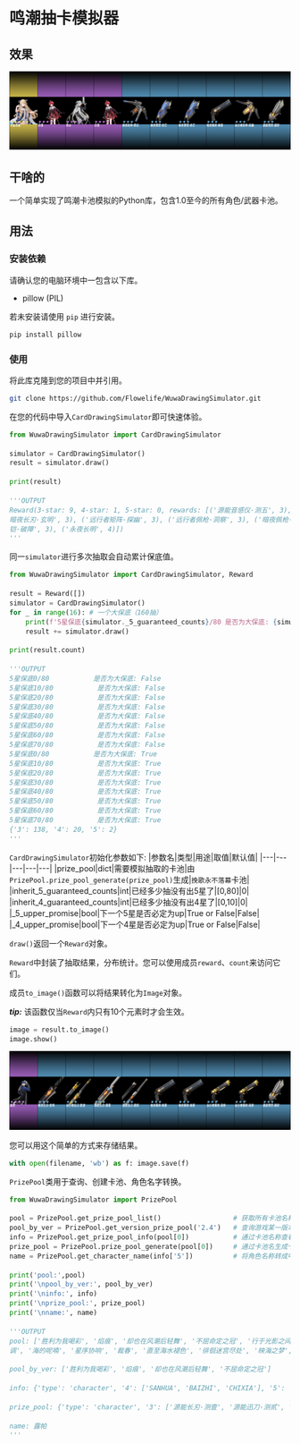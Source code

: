 # 鸣潮抽卡模拟器

## 效果
![GOLD](./docs/gold.png)

## 干啥的
一个简单实现了鸣潮卡池模拟的Python库，包含1.0至今的所有角色/武器卡池。

## 用法
### 安装依赖
请确认您的电脑环境中一包含以下库。
- pillow (PIL)

若未安装请使用 `pip` 进行安装。
```bash
pip install pillow
```

### 使用
将此库克隆到您的项目中并引用。
```bash
git clone https://github.com/Flowelife/WuwaDrawingSimulator.git
```
在您的代码中导入`CardDrawingSimulator`即可快速体验。

```python
from WuwaDrawingSimulator import CardDrawingSimulator

simulator = CardDrawingSimulator()
result = simulator.draw()

print(result)

'''OUTPUT
Reward(3-star: 9, 4-star: 1, 5-star: 0, rewards: [('源能音感仪·测五', 3), ('远行者臂铠·破障', 3), ('暗夜臂铠·夜芒', 3), ('
暗夜长刃·玄明', 3), ('远行者矩阵·探幽', 3), ('远行者佩枪·洞察', 3), ('暗夜佩枪·暗星', 3), ('暗夜矩阵·暝光', 3), ('远行者臂
铠·破障', 3), ('永夜长明', 4)])
'''
```

同一`simulator`进行多次抽取会自动累计保底值。
```python
from WuwaDrawingSimulator import CardDrawingSimulator, Reward

result = Reward([])
simulator = CardDrawingSimulator()
for _ in range(16): # 一个大保底（160抽）
    print(f'5星保底{simulator._5_guaranteed_counts}/80 是否为大保底: {simulator._5_upper_promise}')
    result += simulator.draw()

print(result.count)

'''OUTPUT
5星保底0/80           是否为大保底: False
5星保底10/80           是否为大保底: False
5星保底20/80           是否为大保底: False
5星保底30/80           是否为大保底: False
5星保底40/80           是否为大保底: False
5星保底50/80           是否为大保底: False
5星保底60/80           是否为大保底: False
5星保底70/80           是否为大保底: False
5星保底0/80           是否为大保底: True
5星保底10/80           是否为大保底: True
5星保底20/80           是否为大保底: True
5星保底30/80           是否为大保底: True
5星保底40/80           是否为大保底: True
5星保底50/80           是否为大保底: True
5星保底60/80           是否为大保底: True
5星保底70/80           是否为大保底: True
{'3': 138, '4': 20, '5': 2}
'''
```

`CardDrawingSimulator`初始化参数如下:
|参数名|类型|用途|取值|默认值|
|---|---|---|---|---|
|prize_pool|dict|需要模拟抽取的卡池|由`PrizePool.prize_pool_generate(prize_pool)`生成|`挽歌永不落幕`卡池|
|inherit_5_guaranteed_counts|int|已经多少抽没有出5星了|[0,80]|0|
|inherit_4_guaranteed_counts|int|已经多少抽没有出4星了|[0,10]|0|
|_5_upper_promise|bool|下一个5星是否必定为up|True or False|False|
|_4_upper_promise|bool|下一个4星是否必定为up|True or False|False|

`draw()`返回一个`Reward`对象。

`Reward`中封装了抽取结果，分布统计。您可以使用成员`reward`、`count`来访问它们。

成员`to_image()`函数可以将结果转化为`Image`对象。

__*tip:*__ 该函数仅当`Reward`内只有10个元素时才会生效。
```python
image = result.to_image()
image.show()
```
![result image](./docs/result.PNG)

您可以用这个简单的方式来存储结果。
```python
with open(filename, 'wb') as f: image.save(f)
```

`PrizePool`类用于查询、创建卡池、角色名字转换。
```python
from WuwaDrawingSimulator import PrizePool

pool = PrizePool.get_prize_pool_list()                  # 获取所有卡池名称
pool_by_ver = PrizePool.get_version_prize_pool('2.4')   # 查询游戏某一版本的卡池
info = PrizePool.get_prize_pool_info(pool[0])           # 通过卡池名称查看卡池up信息
prize_pool = PrizePool.prize_pool_generate(pool[0])     # 通过卡池名生成卡池具体内容
name = PrizePool.get_character_name(info['5'])          # 将角色名称转成中文名

print('pool:',pool)
print('\npool_by_ver:', pool_by_ver)
print('\ninfo:', info)
print('\nprize_pool:', prize_pool)
print('\nname:', name)

'''OUTPUT
pool: ['胜利为我喝彩', '焰痕', '却也在风潮后轻舞', '不屈命定之冠', '行于光影之间', '诗与乐的交响', '焰光裁定', '林间的咏叹
调', '海的呢喃', '星序协响', '裁春', '直至海水褪色', '徘徊迷宫尽处', '映海之梦', '于静谧呢喃', '燃焰于海', '炽羽策阵星', ' 和光回唱', '不灭航路', '赫奕流明', '另一种喧嚣', '附彩作长吟', '箱中舞台', '寒尽觉春生', '死与舞', '琼枝冰绡', '悲喜剧', ' 时和岁稔', '惊庭雨时节', '千机逐星野', '掣傀之手', '诸方玄枢', '夜将寒色去', '苍鳞千嶂']

pool_by_ver: ['胜利为我喝彩', '焰痕', '却也在风潮后轻舞', '不屈命定之冠']

info: {'type': 'character', '4': ['SANHUA', 'BAIZHI', 'CHIXIA'], '5': 'LUPA'}

prize_pool: {'type': 'character', '3': ['源能长刃·测壹', '源能迅刀·测贰', '源能佩枪·测叁', '源能臂铠·测肆', '源能音感仪·测 五', '远行者长刃·辟路', '远行者迅刀·旅迹', '远行者佩枪·洞察', '远行者臂铠·破障', '远行者矩阵·探幽', '暗夜长刃·玄明', '暗夜 迅刀·黑闪', '暗夜佩枪·暗星', '暗夜臂铠·夜芒', '暗夜矩阵·暝光'], '4': {'up': ['SANHUA', 'BAIZHI', 'CHIXIA'], 'normal': ['不 归孤军', '东落', '今州守望', '凋亡频移', '华彩乐段', '呼啸重音', '奇幻变奏', '尘云旋臂', '异响空灵', '异度', '悖论喷流', ' 无眠烈火', '核熔星盘', '永夜长明', '永续坍缩', '行进序曲', '袍泽之固', '西升', '飞逝', '骇行', 'YANGYANG', 'YOUHU', 'LUMI', 'TAOQI', 'YUANWU', 'MORTEFI', 'AALTO', 'DANJIN']}, '5': {'up': 'LUPA', 'normal': ['CALCHARO', 'JIANXIN', 'VERINA', 'LINGYANG', 'ENCORE']}}

name: 露帕
'''
```
